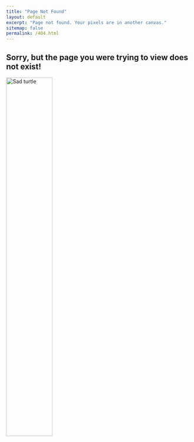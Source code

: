 ```yaml
---
title: "Page Not Found"
layout: default
excerpt: "Page not found. Your pixels are in another canvas."
sitemap: false
permalink: /404.html
---
```



<p align="center">
  <h2> Sorry, but the page you were trying to view does not exist!</h2>
  <img alt="Sad turtle" src="https://emojimix.app/emojimixfusion/160_80.png" width="50%">
</p>

